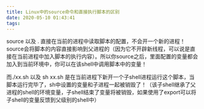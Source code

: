 ```yaml
---
title: Linux中的source命令和直接执行脚本的区别
date: 2020-05-10 01:43:41
tags:
---
```


source 以及 . 直接在当前的进程中读取脚本的配置，不会开一个新的进程！ source会将脚本的内容直接影响到父进程的（因为它不开辟新线程，可以说是直接在当前进程中加入脚本的执行内容）。所以你source之后，里面配置的变量都会加入到当前环境中，你可以在该shell中调用脚本中的变量！

而./xx.sh 以及 sh xx.sh 是在当前进程下新开一个子shell进程运行这个脚本，当脚本运行完毕了，sh中设置的变量和子进程一起被销毁了！（该子shell继承了父进程的shell的环境变量，子shell结束了变量将被销毁，如果使用了export可以将子shell的变量反馈到父级别的shell中）

